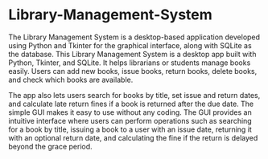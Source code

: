 # Library-Management-System
The Library Management System is a desktop-based application developed using Python and Tkinter for the graphical interface, along with SQLite as the database.
This Library Management System is a desktop app built with Python, Tkinter, and SQLite. It helps librarians or students manage books easily. Users can add new books, issue books, return books, delete books, and check which books are available.

The app also lets users search for books by title, set issue and return dates, and calculate late return fines if a book is returned after the due date. The simple GUI makes it easy to use without any coding.
The GUI provides an intuitive interface where users can perform operations such as searching for a book by title, issuing a book to a user with an issue date, returning it with an optional return date, and calculating the fine if the return is delayed beyond the grace period.











